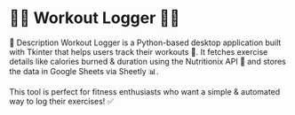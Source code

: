 # 🏋️‍♂️ Workout Logger 🏃‍♀️
📌 Description
Workout Logger is a Python-based desktop application built with Tkinter that helps users track their workouts 💪. It fetches exercise details like calories burned & duration using the Nutritionix API 🥗 and stores the data in Google Sheets via Sheetly 📊.

This tool is perfect for fitness enthusiasts who want a simple & automated way to log their exercises! ✅